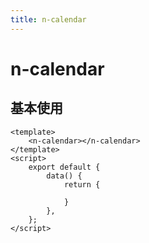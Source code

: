 ```yaml
---
title: n-calendar
---
```

# n-calendar

## 基本使用

```vue live
<template>
    <n-calendar></n-calendar>
</template>
<script>
    export default {
        data() {
            return {
               
            }
        },
    };
</script>
```